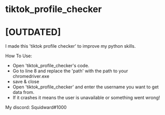 # tiktok_profile_checker
# [OUTDATED]
I made this 'tiktok profile checker' to improve my python skills. 

How To Use:
* Open 'tiktok_profile_checker's code.
* Go to line 8 and replace the 'path' with the path to your chromedriver.exe
* save & close
* Open 'tiktok_profile_checker' and enter the username you want to get data from.
* If it crashes it means the user is unavailable or something went wrong!


My discord: Squidward#1000
